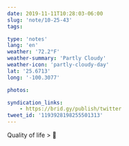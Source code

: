 ```yaml
---
date: 2019-11-11T10:28:03-06:00
slug: 'note/10-25-43'
tags:

type: 'notes'
lang: 'en'
weather: '72.2°F'
weather-summary: 'Partly Cloudy'
weather-icon: 'partly-cloudy-day'
lat: '25.6713'
long: '-100.3077'

photos:

syndication_links:
    - https://brid.gy/publish/twitter
tweet_id: '1193928198255501313'
---
```

Quality of life > 💸